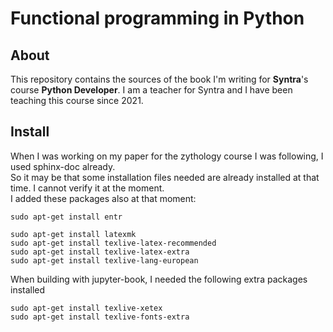 # Functional programming in Python

## About

This repository contains the sources of the book I'm writing for **Syntra**'s course **Python Developer**.  I am a teacher for Syntra and I have been teaching this course since 2021.

## Install

When I was working on my paper for the zythology course I was following, I used sphinx-doc already.  
So it may be that some installation files needed are already installed at that time.  I cannot verify it at the moment.  
I added these packages also at that moment:

````
sudo apt-get install entr

sudo apt-get install latexmk
sudo apt-get install texlive-latex-recommended
sudo apt-get install texlive-latex-extra
sudo apt-get install texlive-lang-european
````

When building with jupyter-book, I needed the following extra packages installed

````
sudo apt-get install texlive-xetex
sudo apt-get install texlive-fonts-extra
````
